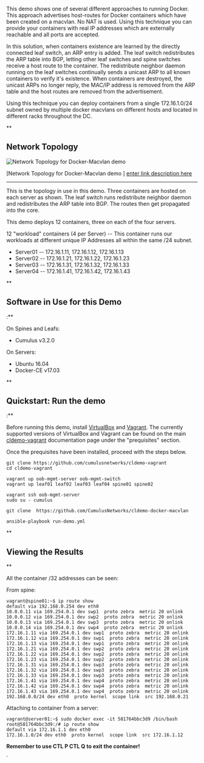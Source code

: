 This demo shows one of several different approaches to running Docker. This approach advertises host-routes for Docker containers which have been created on a macvlan.  No NAT is used.  Using this technique you can provide your containers with real IP addresses which are externally reachable and all ports are accepted.

In this solution, when containers existence are learned by the directly connected leaf switch, an ARP entry is added.  The leaf switch redistributes the ARP table into BGP, letting other leaf switches and spine switches receive a host route to the container.  The redistribute neighbor daemon running on the leaf switches continually sends a unicast ARP to all known containers to verify it's existence.   When containers are destroyed, the unicast ARPs no longer reply, the MAC/IP address is removed from the ARP table and the host routes are removed from the advertisement.   

Using this technique you can deploy containers from a single 172.16.1.0/24 subnet owned by multiple docker macvlans on different hosts and located in different racks throughout the DC.

**

Network Topology
----------------
![Network Topology for Docker-Macvlan demo ](https://github.com/Diane-cumulus/cldemo-docker-macvlan/blob/master/cldemo-docker-macvlan.png)

[Network Topology for Docker-Macvlan demo 
]   [enter link description here](https://github.com/Diane-cumulus/cldemo-docker-macvlan/blob/master/cldemo-docker-macvlan.jpg)


----------


This is the topology in use in this demo. Three containers are hosted on each server as shown. The leaf switch runs redistribute neighbor daemon and redistributes the ARP table into BGP. The routes then get propagated into the core.   

This demo deploys 12 containers, three on each of the four servers.  

12 "workload" containers (4 per Server) -- This container runs our workloads at different unique IP Addresses all within the same /24 subnet.

 - Server01 -- 172.16.1.11, 172.16.1.12, 172.16.1.13 
 - Server02 -- 172.16.1.21, 172.16.1.22, 172.16.1.23 
 - Server03 -- 172.16.1.31, 172.16.1.32, 172.16.1.33
 - Server04 -- 172.16.1.41, 172.16.1.42, 172.16.1.43

**

Software in Use for this Demo
-----------------------------

:**

On Spines and Leafs:
 - Cumulus v3.2.0

On Servers:
 - Ubuntu 16.04 
 - Docker-CE v17.03

**

Quickstart: Run the demo
------------------------

:**

Before running this demo, install [VirtualBox](https://www.virtualbox.org/wiki/Download_Old_Builds) and [Vagrant](https://releases.hashicorp.com/vagrant/). The currently supported versions of VirtualBox and Vagrant can be found on the main [cldemo-vagrant](https://github.com/CumulusNetworks/cldemo-vagrant) documentation page under the "prequisites" section.

Once the prequisites have been installed, proceed with the steps below.

    git clone https://github.com/cumulusnetworks/cldemo-vagrant
    cd cldemo-vagrant
    
    vagrant up oob-mgmt-server oob-mgmt-switch
    vagrant up leaf01 leaf02 leaf03 leaf04 spine01 spine02

    vagrant ssh oob-mgmt-server
    sudo su - cumulus
    
    git clone  https://github.com/CumulusNetworks/cldemo-docker-macvlan

    ansible-playbook run-demo.yml


**

Viewing the Results
-------------------

**

All the container /32 addresses can be seen:

From spine:

    vagrant@spine01:~$ ip route show
    default via 192.168.0.254 dev eth0 
    10.0.0.11 via 169.254.0.1 dev swp1  proto zebra  metric 20 onlink 
    10.0.0.12 via 169.254.0.1 dev swp2  proto zebra  metric 20 onlink 
    10.0.0.13 via 169.254.0.1 dev swp3  proto zebra  metric 20 onlink 
    10.0.0.14 via 169.254.0.1 dev swp4  proto zebra  metric 20 onlink 
    172.16.1.11 via 169.254.0.1 dev swp1  proto zebra  metric 20 onlink 
    172.16.1.12 via 169.254.0.1 dev swp1  proto zebra  metric 20 onlink 
    172.16.1.13 via 169.254.0.1 dev swp1  proto zebra  metric 20 onlink 
    172.16.1.21 via 169.254.0.1 dev swp2  proto zebra  metric 20 onlink 
    172.16.1.22 via 169.254.0.1 dev swp2  proto zebra  metric 20 onlink 
    172.16.1.23 via 169.254.0.1 dev swp2  proto zebra  metric 20 onlink 
    172.16.1.31 via 169.254.0.1 dev swp3  proto zebra  metric 20 onlink 
    172.16.1.32 via 169.254.0.1 dev swp3  proto zebra  metric 20 onlink 
    172.16.1.33 via 169.254.0.1 dev swp3  proto zebra  metric 20 onlink 
    172.16.1.41 via 169.254.0.1 dev swp4  proto zebra  metric 20 onlink 
    172.16.1.42 via 169.254.0.1 dev swp4  proto zebra  metric 20 onlink 
    172.16.1.43 via 169.254.0.1 dev swp4  proto zebra  metric 20 onlink 
    192.168.0.0/24 dev eth0  proto kernel  scope link  src 192.168.0.21 


Attaching to container from a server:

    vagrant@server01:~$ sudo docker exec -it 581764bbc3d9 /bin/bash
    root@581764bbc3d9:/# ip route show
    default via 172.16.1.1 dev eth0 
    172.16.1.0/24 dev eth0  proto kernel  scope link  src 172.16.1.12 

**Remember to use CTL P CTL Q to exit the container!**








`





